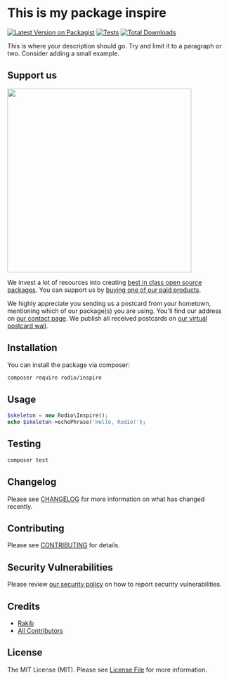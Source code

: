 # This is my package inspire

[![Latest Version on Packagist](https://img.shields.io/packagist/v/rodio/inspire.svg?style=flat-square)](https://packagist.org/packages/rodio/inspire)
[![Tests](https://img.shields.io/github/actions/workflow/status/rodio/inspire/run-tests.yml?branch=main&label=tests&style=flat-square)](https://github.com/rodio/inspire/actions/workflows/run-tests.yml)
[![Total Downloads](https://img.shields.io/packagist/dt/rodio/inspire.svg?style=flat-square)](https://packagist.org/packages/rodio/inspire)

This is where your description should go. Try and limit it to a paragraph or two. Consider adding a small example.

## Support us

[<img src="https://github-ads.s3.eu-central-1.amazonaws.com/inspire.jpg?t=1" width="419px" />](https://spatie.be/github-ad-click/inspire)

We invest a lot of resources into creating [best in class open source packages](https://spatie.be/open-source). You can support us by [buying one of our paid products](https://spatie.be/open-source/support-us).

We highly appreciate you sending us a postcard from your hometown, mentioning which of our package(s) you are using. You'll find our address on [our contact page](https://spatie.be/about-us). We publish all received postcards on [our virtual postcard wall](https://spatie.be/open-source/postcards).

## Installation

You can install the package via composer:

```bash
composer require rodio/inspire
```

## Usage

```php
$skeleton = new Rodio\Inspire();
echo $skeleton->echoPhrase('Hello, Rodio!');
```

## Testing

```bash
composer test
```

## Changelog

Please see [CHANGELOG](CHANGELOG.md) for more information on what has changed recently.

## Contributing

Please see [CONTRIBUTING](https://github.com/spatie/.github/blob/main/CONTRIBUTING.md) for details.

## Security Vulnerabilities

Please review [our security policy](../../security/policy) on how to report security vulnerabilities.

## Credits

- [Rakib](https://github.com/rodionrakib)
- [All Contributors](../../contributors)

## License

The MIT License (MIT). Please see [License File](LICENSE.md) for more information.
